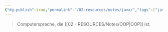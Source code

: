 ```yaml
---
{"dg-publish":true,"permalink":"/02-resources/notes/java/","tags":["java","inProgress"],"noteIcon":"","updated":"2024-06-21T13:59:33.154+02:00"}
---
```


> Computersprache, die [[02 - RESOURCES/Notes/OOP\|OOP]] ist.